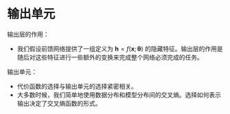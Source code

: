 

# 输出单元


输出层的作用：

- 我们假设前馈网络提供了一组定义为 $\boldsymbol h=f(\boldsymbol x;\boldsymbol \theta)$ 的隐藏特征。输出层的作用是随后对这些特征进行一些额外的变换来完成整个网络必须完成的任务。

输出单元：

- 代价函数的选择与输出单元的选择紧密相关。
- 大多数时候，我们简单地使用数据分布和模型分布间的交叉熵。选择如何表示输出决定了交叉熵函数的形式。
